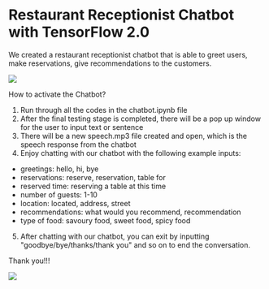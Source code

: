 # Restaurant Receptionist Chatbot with TensorFlow 2.0 

We created a restaurant receptionist chatbot that is able to greet users, make reservations, give recommendations to the customers. 

<img src = "https://images.unsplash.com/photo-1555396273-367ea4eb4db5?ixlib=rb-1.2.1&ixid=MnwxMjA3fDB8MHxwaG90by1wYWdlfHx8fGVufDB8fHx8&auto=format&fit=crop&w=1074&q=80" />

How to activate the Chatbot?
1. Run through all the codes in the chatbot.ipynb file
2. After the final testing stage is completed, there will be a pop up window for the user to input text or sentence
3. There will be a new speech.mp3 file created and open, which is the speech response from the chatbot
4. Enjoy chatting with our chatbot with the following example inputs:
  - greetings: hello, hi, bye 
  - reservations: reserve, reservation, table for
  - reserved time: reserving a table at this time
  - number of guests: 1-10
  - location: located, address, street
  - recommendations: what would you recommend, recommendation
  - type of food: savoury food, sweet food, spicy food
5. After chatting with our chatbot, you can exit by inputting "goodbye/bye/thanks/thank you" and so on to end the conversation.

Thank you!!!

<img src = "https://i.pinimg.com/originals/f4/44/93/f444933e5c9ff754fd4c5bc7a45442cc.gif" />
